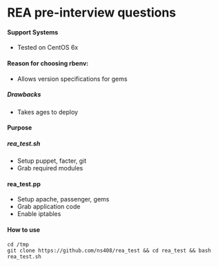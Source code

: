 REA pre-interview questions
====

#### Support Systems
- Tested on CentOS 6x

#### Reason for choosing rbenv:
- Allows version specifications for gems

##### Drawbacks
- Takes ages to deploy

#### Purpose

##### rea_test.sh
- Setup puppet, facter, git
- Grab required modules

#### rea_test.pp  
- Setup apache, passenger, gems
- Grab application code
- Enable iptables

#### How to use
```
cd /tmp
git clone https://github.com/ns408/rea_test && cd rea_test && bash rea_test.sh
```
